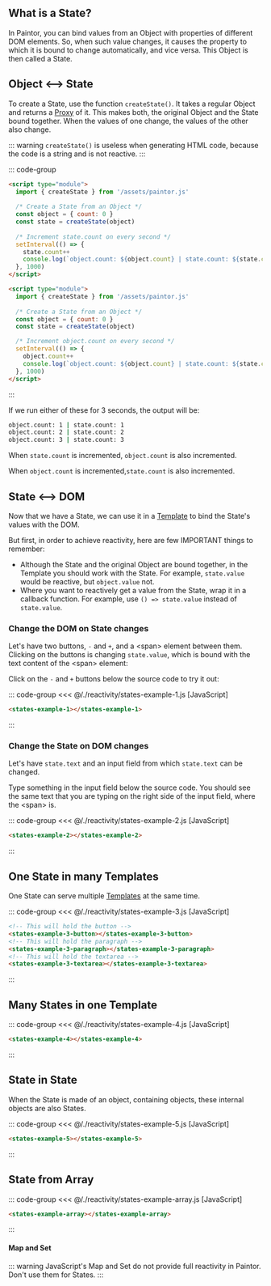 <script> import '/./reactivity/states.js' </script>

## What is a State?

In Paintor, you can bind values from an Object with properties of different DOM elements.
So, when such value changes, it causes the property to which it is bound to change automatically,
and vice versa. This Object is then called a State.

## Object <--> State

To create a State, use the function `createState()`. It takes a regular Object and returns a
[Proxy](https://developer.mozilla.org/en-US/docs/Web/JavaScript/Reference/Global_Objects/Proxy)
of it. This makes both, the original Object and the State bound together. When the values of one
change, the values of the other also change.

::: warning
`createState()` is useless when generating HTML code, because the code is a string and is not
reactive.
:::

::: code-group
```html [object -> state, increment 'state.count']
<script type="module">
  import { createState } from '/assets/paintor.js'
  
  /* Create a State from an Object */
  const object = { count: 0 }
  const state = createState(object)
   
  /* Increment state.count on every second */
  setInterval(() => {
    state.count++
    console.log(`object.count: ${object.count} | state.count: ${state.count}`)
  }, 1000)
</script>
```
```html [object -> state, increment 'object.count']
<script type="module">
  import { createState } from '/assets/paintor.js'
  
  /* Create a State from an Object */
  const object = { count: 0 }
  const state = createState(object)

  /* Increment object.count on every second */
  setInterval(() => {
	object.count++
    console.log(`object.count: ${object.count} | state.count: ${state.count}`)
  }, 1000)
</script>
```
:::

If we run either of these for 3 seconds, the output will be:

```bash
object.count: 1 | state.count: 1
object.count: 2 | state.count: 2
object.count: 3 | state.count: 3
```

When `state.count` is incremented, `object.count` is also incremented.

When `object.count` is incremented,`state.count` is also incremented.

## State <--> DOM

Now that we have a State, we can use it in a [Template](../templates/creating-templates) to bind
the State's values with the DOM.

But first, in order to achieve reactivity, here are few IMPORTANT things to remember:

- Although the State and the original Object are bound together, in the Template you should work
  with the State. For example, `state.value` would be reactive, but `object.value` not.
- Where you want to reactively get a value from the State, wrap it in a callback function. For
  example, use `() => state.value` instead of `state.value`.

### Change the DOM on State changes

Let's have two buttons, `-` and `+`, and a \<span\> element between them. Clicking on the buttons is
changing `state.value`, which is bound with the text content of the \<span\> element:

Click on the `-` and `+` buttons below the source code to try it out:

::: code-group
<<< @/./reactivity/states-example-1.js [JavaScript]
```html [HTML]
<states-example-1></states-example-1>
```
:::

<div class="example">
  <p></p>
  <states-example-1></states-example-1>
  <p></p>
</div>

### Change the State on DOM changes

Let's have `state.text` and an input field from which `state.text` can be changed.

Type something in the input field below the source code. You should see the same text that you are
typing on the right side of the input field, where the \<span\> is.

::: code-group
<<< @/./reactivity/states-example-2.js [JavaScript]
```html [HTML]
<states-example-2></states-example-2>
```
:::

<div class="example">
  <p></p>
  <states-example-2></states-example-2>
  <p></p>
</div>

## One State in many Templates

One State can serve multiple [Templates](../templates/creating-templates) at the same time.

::: code-group
<<< @/./reactivity/states-example-3.js [JavaScript]
```html [HTML]
<!-- This will hold the button -->
<states-example-3-button></states-example-3-button>
<!-- This will hold the paragraph -->
<states-example-3-paragraph></states-example-3-paragraph>
<!-- This will hold the textarea -->
<states-example-3-textarea></states-example-3-textarea>
```
:::

<div class="example">
  <p></p>
  <states-example-3-button></states-example-3-button>
  <states-example-3-paragraph></states-example-3-paragraph>
  <states-example-3-textarea></states-example-3-textarea>
  <p></p>
</div>

## Many States in one Template

::: code-group
<<< @/./reactivity/states-example-4.js [JavaScript]
```html [HTML]
<states-example-4></states-example-4>
```
:::

<div class="example">
  <p></p>
  <states-example-4></states-example-4>
  <p></p>
</div>

## State in State

When the State is made of an object, containing objects, these internal objects are also States.

::: code-group
<<< @/./reactivity/states-example-5.js [JavaScript]
```html [HTML]
<states-example-5></states-example-5>
```
:::

<div class="example">
  <p></p>
  <states-example-5></states-example-5>
  <p></p>
</div>

## State from Array

::: code-group
<<< @/./reactivity/states-example-array.js [JavaScript]
```html [HTML]
<states-example-array></states-example-array>
```
:::

<div class="example">
  <p></p>
  <states-example-array></states-example-array>
  <p></p>
</div>

#### Map and Set

::: warning
JavaScript's Map and Set do not provide full reactivity in Paintor. Don't use them for States.
:::
